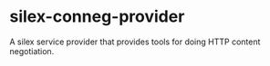 silex-conneg-provider
=====================

A silex service provider that provides tools for doing HTTP content negotiation.
